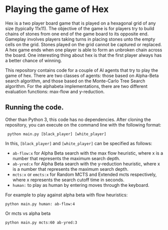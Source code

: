 # Playing the game of Hex
Hex is a two player board game that is played on a hexagonal grid of any size (typically 11x11). The objective of the game is for players try to build chains of stones from one end of the game board to its opposite end. Gameplay involves players taking turns in placing stones unto the empty cells on the grid. Stones played on the grid cannot be captured or replaced. A hex game ends when one player is able to form an unbroken chain across the board. One interesting thing about hex is that the first player always has a better chance of winning.

This repository contains code for a couple of AI agents that try to play the game of hex. There are two classes of agents: those based on Alpha-Beta search algorithm, and those based on the Monte-Carlo Tree Search algorithm. For the alphabeta implementations, there are two different evaluation functions: max-flow and y-reduction.

## Running the code.
Other than Python 3, this code has no dependencies. After cloning the repository, you can execute on the command line with the following format:

     python main.py [black_player] [white_player]

In this, `[black_player]` and `[white_player]` can be specified as follows:

- `ab-flow:x` for Alpha Beta search with the max flow heuristic, where x is a number that represents the maximum search depth.
- `ab-yred:x` for Alpha Beta search with the y-reduction heuristic, where x is a number that represents the maximum search depth.
- `mcts:x` or  `emcts:x` for Random MCTS and Extended mcts respectively, where x represents the search cutoff time in seconds. 
- `human:` to play as human by entering moves through the keyboard.

For example to play against alpha beta with flow heuristics:

    python main.py human: ab-flow:4

Or mcts vs alpha beta

    python main.py mcts:60 ab-yred:3


